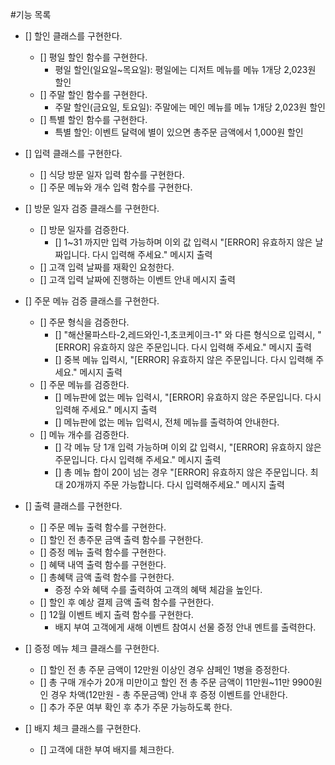 #기능 목록

- [] 할인 클래스를 구현한다.
    - [] 평일 할인 함수를 구현한다.
        - 평일 할인(일요일~목요일): 평일에는 디저트 메뉴를 메뉴 1개당 2,023원 할인
    - [] 주말 할인 함수를 구현한다.
        - 주말 할인(금요일, 토요일): 주말에는 메인 메뉴를 메뉴 1개당 2,023원 할인
    - [] 특별 할인 함수를 구현한다.
        - 특별 할인: 이벤트 달력에 별이 있으면 총주문 금액에서 1,000원 할인

- [] 입력 클래스를 구현한다.
    - [] 식당 방문 일자 입력 함수를 구현한다.
    - [] 주문 메뉴와 개수 입력 함수를 구현한다.
        
- [] 방문 일자 검증 클래스를 구현한다.
    - [] 방문 일자를 검증한다.
        - [] 1~31 까지만 입력 가능하며 이외 값 입력시 "[ERROR] 유효하지 않은 날짜입니다. 다시 입력해 주세요." 메시지 출력
    - [] 고객 입력 날짜를 재확인 요청한다.
    - [] 고객 입력 날짜에 진행하는 이벤트 안내 메시지 출력

- [] 주문 메뉴 검증 클래스를 구현한다.
    - [] 주문 형식을 검증한다.
        - [] "해산물파스타-2,레드와인-1,초코케이크-1" 와 다른 형식으로 입력시, "[ERROR] 유효하지 않은 주문입니다. 다시 입력해 주세요." 메시지 출력
        - [] 중복 메뉴 입력시, "[ERROR] 유효하지 않은 주문입니다. 다시 입력해 주세요." 메시지 출력
    - [] 주문 메뉴를 검증한다.
        - [] 메뉴판에 없는 메뉴 입력시, "[ERROR] 유효하지 않은 주문입니다. 다시 입력해 주세요." 메시지 출력
        - [] 메뉴판에 없는 메뉴 입력시, 전체 메뉴를 출력하여 안내한다.
    - [] 메뉴 개수를 검증한다.
        - [] 각 메뉴 당 1개 입력 가능하며 이외 값 입력시, "[ERROR] 유효하지 않은 주문입니다. 다시 입력해 주세요." 메시지 출력
        - [] 총 메뉴 합이 20이 넘는 경우 "[ERROR] 유효하지 않은 주문입니다. 최대 20개까지 주문 가능합니다. 다시 입력해주세요." 메시지 출력

- [] 출력 클래스를 구현한다.
    - [] 주문 메뉴 출력 함수를 구현한다.
    - [] 할인 전 총주문 금액 출력 함수를 구현한다.
    - [] 증정 메뉴 출력 함수를 구현한다.
    - [] 혜택 내역 출력 함수를 구현한다.
    - [] 총혜택 금액 출력 함수를 구현한다.
        - 증정 수와 혜택 수를 출력하여 고객의 혜택 체감을 높인다.
    - [] 할인 후 예상 결제 금액 출력 함수를 구현한다.
    - [] 12월 이벤트 베지 출력 함수를 구현한다.
        - 배지 부여 고객에게 새해 이벤트 참여시 선물 증정 안내 멘트를 출력한다.

- [] 증정 메뉴 체크 클래스를 구현한다.
    - [] 할인 전 총 주문 금액이 12만원 이상인 경우 샴페인 1병을 증정한다.
    - [] 총 구매 개수가 20개 미만이고 할인 전 총 주문 금액이 11만원~11만 9900원 인 경우 차액(12만원 - 총 주문금액) 안내 후 증정 이벤트를 안내한다.
    - [] 추가 주문 여부 확인 후 추가 주문 가능하도록 한다.

- [] 배지 체크 클래스를 구현한다.
    - [] 고객에 대한 부여 배지를 체크한다.
